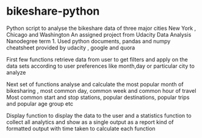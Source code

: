 # bikeshare-python
Python script to analyse the bikeshare data of three major cities
New York , Chicago and Washington
An assigned project from Udacity Data Analysis Nanodegree term 1.
Used python documents, pandas and numpy cheatsheet provided by udacity , google and quora

First few functions retrieve data from user to get filters and apply on the data sets according to user preferences 
like month,day or particular city to analyze

Next set of functions analyse and calculate the most popular month of bikesharing , most common day, common week and common hour of travel
Most common start and stop stations, popular destinations, popular trips and popular age group etc

Display function to display the data to the user and a statistics function to collect all analytics and show as a single output as a report kind of formatted output with time taken 
to calculate each function

